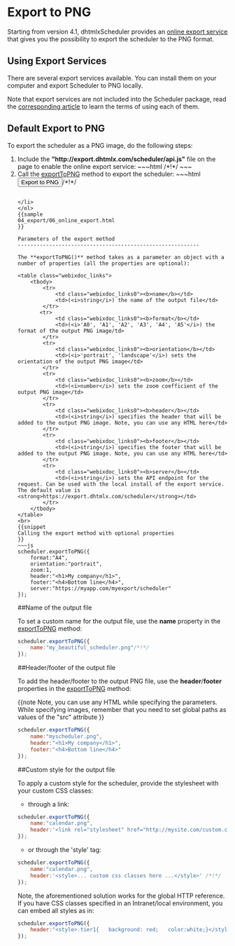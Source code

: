 Export to PNG
===========================

Starting from version 4.1, dhtmlxScheduler provides an [online export service](png.md#defaultexporttopng)
that gives you the possibility to export the scheduler to the PNG format. 

Using Export Services
-----------------------

There are several export services available. You can install them on your computer and export Scheduler to PNG locally.

Note that export services are not included into the Scheduler package, 
read the [corresponding article](http://dhtmlx.com/docs/products/dhtmlxGantt/export.shtml) to learn the terms of using each of them.


Default Export to PNG
----------------------

To export the scheduler as a PNG image, do the following steps:

<ol>
	<li>Include the <b>"http://export.dhtmlx.com/scheduler/api.js"</b> file on the page to enable the online export service:
~~~html
<script src="codebase/dhtmlxscheduler.js"></script>
<script src="http://export.dhtmlx.com/scheduler/api.js"></script>  /*!*/
<link rel="stylesheet" href="codebase/dhtmlxscheduler.css" type="text/css">
~~~
</li>
	<li>Call the <a href="png.md#parametersoftheexportmethod">exportToPNG</a> method to export the scheduler: 
~~~html
<input value="Export to PNG" type="button" onclick='scheduler.exportToPNG()'>/*!*/

<script>
	scheduler.config.xml_date="%Y-%m-%d %H:%i";
	scheduler.init('scheduler_here',new Date(2009,5,30),"month");
	scheduler.load("data/events.xml");
</script>
~~~

</li>
</ol>
{{sample
04_export/06_online_export.html
}}

Parameters of the export method
----------------------------------------------------------

The **exportToPNG()** method takes as a parameter an object with a number of properties (all the properties are optional):

<table class="webixdoc_links">
	<tbody>
    	<tr>
			<td class="webixdoc_links0"><b>name</b></td>
			<td>(<i>string</i>) the name of the output file</td>
		</tr>
       <tr>
			<td class="webixdoc_links0"><b>format</b></td>
			<td>(<i>'A0', 'A1', 'A2', 'A3', 'A4', 'A5'</i>) the format of the output PNG image/td>
		</tr>
        <tr>
			<td class="webixdoc_links0"><b>orientation</b></td>
			<td>(<i>'portrait', 'landscape'</i>) sets the orientation of the output PNG image</td>
		</tr>        
        <tr>
			<td class="webixdoc_links0"><b>zoom</b></td>
			<td>(<i>number</i>) sets the zoom coefficient of the output PNG image</td>
		</tr>
        <tr>
			<td class="webixdoc_links0"><b>header</b></td>
			<td>(<i>string</i>) specifies the header that will be added to the output PNG image. Note, you can use any HTML here</td>
		</tr>
        <tr>
			<td class="webixdoc_links0"><b>footer</b></td>
			<td>(<i>string</i>) specifies the footer that will be added to the output PNG image. Note, you can use any HTML here</td>
		</tr>
        <tr>
			<td class="webixdoc_links0"><b>server</b></td>
			<td>(<i>string</i>) sets the API endpoint for the request. Can be used with the local install of the export service. The default value is <strong>https://export.dhtmlx.com/scheduler</strong></td>
		</tr>
    </tbody>
</table>
<br>
{{snippet
Calling the export method with optional properties
}}
~~~js
scheduler.exportToPNG({
	format:"A4",
	orientation:"portrait",
	zoom:1,
    header:"<h1>My company</h1>",
    footer:"<h4>Bottom line</h4>",
    server:"https://myapp.com/myexport/scheduler"
});
~~~


##Name of the output file

To set a custom name for the output file, use the **name** property in the 
<a href="export.md#parametersoftheexportmethod">exportToPNG</a> method:

~~~js
scheduler.exportToPNG({
	name:"my_beautiful_scheduler.png"/*!*/
});
~~~



##Header/footer of the output file

To add the header/footer to the output PNG file, use the **header**/**footer** properties in the 
<a href="export.md#parametersoftheexportmethod">exportToPNG</a> method:

{{note
Note, you can use any HTML while specifying the parameters. While specifying images, remember that you need to set global paths as values of the "src" attribute
}}

~~~js
scheduler.exportToPNG({
    name:"myscheduler.png",
    header:"<h1>My company</h1>",
    footer:"<h4>Bottom line</h4>"
});
~~~


##Custom style for the output file

To apply a custom style for the scheduler, provide the stylesheet with your custom CSS classes:

- through a link:

~~~js
scheduler.exportToPNG({
    name:"calendar.png",
    header:'<link rel="stylesheet" href="http://mysite.com/custom.css">' /*!*/
});
~~~

- or through the 'style' tag:

~~~js
scheduler.exportToPNG({
    name:"calendar.png",
    header:'<style>... custom css classes here ...</style>' /*!*/
});
~~~

Note, the aforementioned solution works for the global HTTP reference. If you have CSS classes specified in an Intranet/local environment, you can embed all styles as in:

~~~js
scheduler.exportToPNG({
	header:"<style>.tier1{   background: red;   color:white;}</style>"
});
~~~

